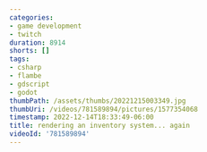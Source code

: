 ```yaml
---
categories:
- game development
- twitch
duration: 8914
shorts: []
tags:
- csharp
- flambe
- gdscript
- godot
thumbPath: /assets/thumbs/20221215003349.jpg
thumbUri: /videos/781589894/pictures/1577354068
timestamp: 2022-12-14T18:33:49-06:00
title: rendering an inventory system... again
videoId: '781589894'
---
```

